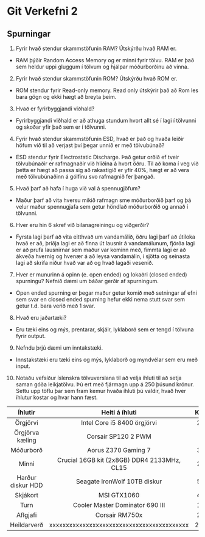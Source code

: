 # Git Verkefni 2

## Spurningar

1. Fyrir hvað stendur skammstöfunin RAM? Útskýrðu hvað RAM er.

* RAM þýðir Random Access Memory og er minni fyrir tölvu. RAM er það sem heldur uppi gluggum í tölvum og hjálpar móðurborðinu að vinna.

2. Fyrir hvað stendur skammstöfunin ROM? Útskýrðu hvað ROM er.

* ROM stendur fyrir Read-only memory. Read only útskýrir það að Rom les bara gögn og ekki hægt að breyta þeim.

3. Hvað er fyrirbyggjandi viðhald?

* Fyrirbyggjandi viðhald er að athuga stundum hvort allt sé í lagi í tölvunni og skoðar yfir það sem er í tölvunni.

4. Fyrir hvað stendur skammstöfunin ESD, hvað er það og hvaða leiðir höfum við til að
verjast því þegar unnið er með tölvubúnað?

* ESD stendur fyrir Electrostatic Discharge. Það getur orðið ef tveir tölvubúnaðir er rafmagnaðir við hliðina á hvort öðru. Til að koma í veg við þetta er hægt að passa sig að rakastigið er yfir 40%, hægt er að vera með tölvubúnaðinn á gólfinu svo rafmagnið fer þangað.

5. Hvað þarf að hafa í huga við val á spennugjöfum?

* Maður þarf að vita hversu mikið rafmagn sme móðurborðið þarf og þá velur maður spennugjafa sem getur höndlað móðurborðið og annað í tölvunni.

6. Hver eru hin 6 skref við bilanagreiningu og viðgerðir?

* Fyrsta lagi þarf að vita eitthvað um vandamálið, öðru lagi þarf að útiloka hvað er að, þriðja lagi er að finna út lausnir á vandamálunum, fjórða lagi er að prufa lausnirnar sem maður var kominn með, fimmta lagi er að ákveða hvernig og hvenær á að leysa vandamálin, í sjötta og seinasta lagi að skrifa niður hvað var að og hvað lagaði vesenið.

7. Hver er munurinn á opinn (e. open ended) og lokaðri (closed ended) spurningu?
Nefnið dæmi um báðar gerðir af spurningum.

* Open ended spurning er þegar maður getur komið með setningar af efni sem svar en closed ended spurning hefur ekki nema stutt svar sem getur t.d. bara verið með 1 svar. 

8. Hvað eru jaðartæki?

* Eru tæki eins og mýs, prentarar, skjáir, lyklaborð sem er tengd í tölvuna fyrir output.

9. Nefndu þrjú dæmi um inntakstæki.

* Innstakstæki eru tæki eins og mýs, lyklaborð og myndvélar sem eru með input. 

10. Notaðu vefsíður íslenskra tölvuverslana til að velja íhluti til að setja saman góða
leikjatölvu. Þú ert með fjármagn upp á 250 þúsund krónur. Settu upp töflu þar sem
fram kemur hvaða íhluti þú valdir, hvað hver íhlutur kostar og hvar hann fæst.


| Íhlutir          | Heiti á íhluti                             | Kostnaður  | Verslun       |
|:----------------:|:------------------------------------------:|:----------:|:-------------:|
| Örgjörvi         | Intel Core i5 8400 örgjörvi                | 26.950kr 	 | Att		     | 
| Örgjörva kæling  | Corsair SP120 2 PWM                        | 7.196kr 	 | Tölvulistinn  |
| Móðurborð        | Aorus Z370 Gaming 7                        | 39.900kr   | Ódýrið        |
| Minni            | Crucial 16GB kit (2x8GB) DDR4 2133MHz, CL15| 22.900kr   | Tölvutækni    |
| Harður diskur HDD| Seagate IronWolf 10TB diskur               | 51.950kr   | Att           |
| Skjákort         | MSI GTX1060                                | 44.450kr   | Att           |
| Turn             | Cooler Master Dominator 690 III            | 17.497kr   | Tölvulistinn  |
| Aflgjafi         | Corsair RM750x                             | 20.950kr   | Att           |
| Heildarverð      | xxxxxxxxxxxxxxxxxxxxxxxxxxxxxxxxxxxxxxxxxx | 231.793kr  | xxxxxxxxxxxxx |